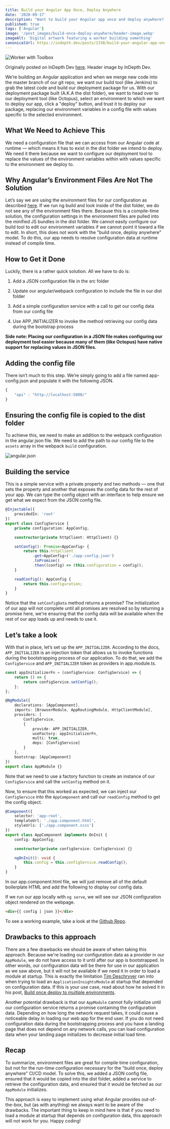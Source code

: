 ```yaml
---
title: Build your Angular App Once, Deploy Anywhere
date: '2020-09-17'
description: "Want to build your Angular app once and deploy anywhere? Learn why compile-time configuration isn't enough and how we can load configuration at run-time."
published: true
tags: ['Angular']
image: '/post_images/build-once-deploy-anywhere/header-image.webp'
imageAlt: 'Digital artwork featuring a worker building something'
canonicalUrl: https://indepth.dev/posts/1338/build-your-angular-app-once-deploy-anywhere
---
```


![Worker with Toolbox](/post_images/build-once-deploy-anywhere/header-image.webp)

Originally posted on InDepth Dev [here](https://indepth.dev/posts/1338/build-your-angular-app-once-deploy-anywhere). Header image by InDepth Dev.

We’re building an Angular application and when we merge new code into the master branch of our git repo, we want our build tool (like Jenkins) to grab the latest code and build our deployment package for us. With our deployment package built (A.K.A the dist folder), we want to head over to our deployment tool (like Octopus), select an environment to which we want to deploy our app, click a "deploy" button, and trust it to deploy our package, replacing our environment variables in a config file with values specific to the selected environment.

## What We Need to Achieve This

We need a configuration file that we can access from our Angular code at runtime — which means it has to exist in the dist folder we intend to deploy. We need it there because we want to configure our deployment tool to replace the values of the environment variables within with values specific to the environment we deploy to.

## Why Angular’s Environment Files Are Not The Solution

Let’s say we are using the environment files for our configuration as described [here](https://angular.io/guide/build). If we run ng build and look inside of the dist folder, we do not see any of the environment files there. Because this is a compile-time solution, the configuration settings in the environment files are pulled into the minified JS bundles in the dist folder. We cannot easily configure our build tool to edit our environment variables if we cannot point it toward a file to edit. In short, this does not work with the "build once, deploy anywhere" model. To do this, our app needs to resolve configuration data at runtime instead of compile time.

## How to Get it Done

Luckily, there is a rather quick solution. All we have to do is:

1. Add a JSON configuration file in the src folder

2. Update our angular/webpack configuration to include the file in our dist folder

3. Add a simple configuration service with a call to get our config data from our config file

4. Use APP_INITIALIZER to invoke the method retrieving our config data during the bootstrap process

**Side note: Placing our configuration in a JSON file makes configuring our deployment tool easier because many of them (like Octopus) have native support for replacing values in JSON files.**

## Adding the config file

There isn’t much to this step. We’re simply going to add a file named app-config.json and populate it with the following JSON.

```typescript
{
    "api" : "http://localhost:5000/"
}
```

## Ensuring the config file is copied to the dist folder

To achieve this, we need to make an addition to the webpack configuration in the angular.json file. We need to add the path to our config file to the `assets` array in the webpack `build` configuration.

![angular.json](/post_images/build-once-deploy-anywhere/angularjson.png)

## Building the service

This is a simple service with a private property and two methods — one that sets the property and another that exposes the config data for the rest of your app. We can type the config object with an interface to help ensure we get what we expect from the JSON config file.

```typescript
@Injectable({
	providedIn: 'root'
})
export class ConfigService {
	private configuration: AppConfig;

	constructor(private httpClient: HttpClient) {}

	setConfig(): Promise<AppConfig> {
		return this.httpClient
			.get<AppConfig>('./app-config.json')
			.toPromise()
			.then((config) => (this.configuration = config));
	}

	readConfig(): AppConfig {
		return this.configuration;
	}
}
```

Notice that the `setConfigData` method returns a promise? The initialization of our app will not complete until all promises are resolved so by returning a promise here, we're ensuring that the config data will be available when the rest of our app loads up and needs to use it.

## Let’s take a look

With that in place, let’s set up the `APP_INITIALIZER`. According to the docs, `APP_INITIALIZER` is an injection token that allows us to invoke functions during the bootstrapping process of our application. To do that, we add the `ConfigService` and `APP_INITIALIZER` token as providers in app.module.ts.

```typescript
const appInitializerFn = (configService: ConfigService) => {
	return () => {
		return configService.setConfig();
	};
};

@NgModule({
	declarations: [AppComponent],
	imports: [BrowserModule, AppRoutingModule, HttpClientModule],
	providers: [
		ConfigService,
		{
			provide: APP_INITIALIZER,
			useFactory: appInitializerFn,
			multi: true,
			deps: [ConfigService]
		}
	],
	bootstrap: [AppComponent]
})
export class AppModule {}
```

Note that we need to use a factory function to create an instance of our `ConfigService` and call the `setConfig` method on it.

Now, to ensure that this worked as expected, we can inject our `ConfigService` into the `AppComponent` and call our `readConfig` method to get the config object.

```typescript
@Component({
	selector: 'app-root',
	templateUrl: './app.component.html',
	styleUrls: ['./app.component.scss']
})
export class AppComponent implements OnInit {
	config: AppConfig;

	constructor(private configService: ConfigService) {}

	ngOnInit(): void {
		this.config = this.configService.readConfig();
	}
}
```

In our app.component.html file, we will just remove all of the default boilerplate HTML and add the following to display our config data.

If we run our app locally with `ng serve`, we will see our JSON configuration object rendered on the webpage.

```html
<div>{{ config | json }}</div>
```

To see a working example, take a look at the [Github Repo](https://github.com/KylerJohnsonDev/ng-runtime-config).

## Drawbacks to this approach

There are a few drawbacks we should be aware of when taking this approach. Because we're loading our configuration data as a provider in our `AppModule`, we do not have access to it until after our app is bootstrapped. In other words, our configuration data will be there for use in our application as we saw above, but it will not be available if we need it in order to load a module at startup. This is exactly the limitation [Tim Deschryver](https://indepth.dev/authors/1010/timdeschryver) ran into when trying to load an `ApplicationInsightsModule` at startup that depended on configuration data. If this is your use case, read about how he solved it in his post, [Build once deploy to multiple environments](https://admin.indepth.dev/build-once-deploy-to-multiple-environments/).

Another potential drawback is that our `AppModule` cannot fully initialize until our configuration service returns a promise containing the configuration data. Depending on how long the network request takes, it could cause a noticeable delay in loading our web app for the end user. If you do not need configuration data during the bootstrapping process and you have a landing page that does not depend on any network calls, you can load configuration data when your landing page initializes to decrease initial load time.

## Recap

To summarize, environment files are great for compile time configuration, but not for the run-time configuration necessary for the "build once, deploy anywhere" CI/CD model. To solve this, we added a JSON config file, ensured that it would be copied into the dist folder, added a service to retrieve the configuration data, and ensured that it would be fetched as our `AppModule` initializes.

This approach is easy to implement using what Angular provides out-of-the-box, but (as with anything) we always want to be aware of the drawbacks. The important thing to keep in mind here is that if you need to load a module at startup that depends on configuration data, this approach will not work for you. Happy coding!
